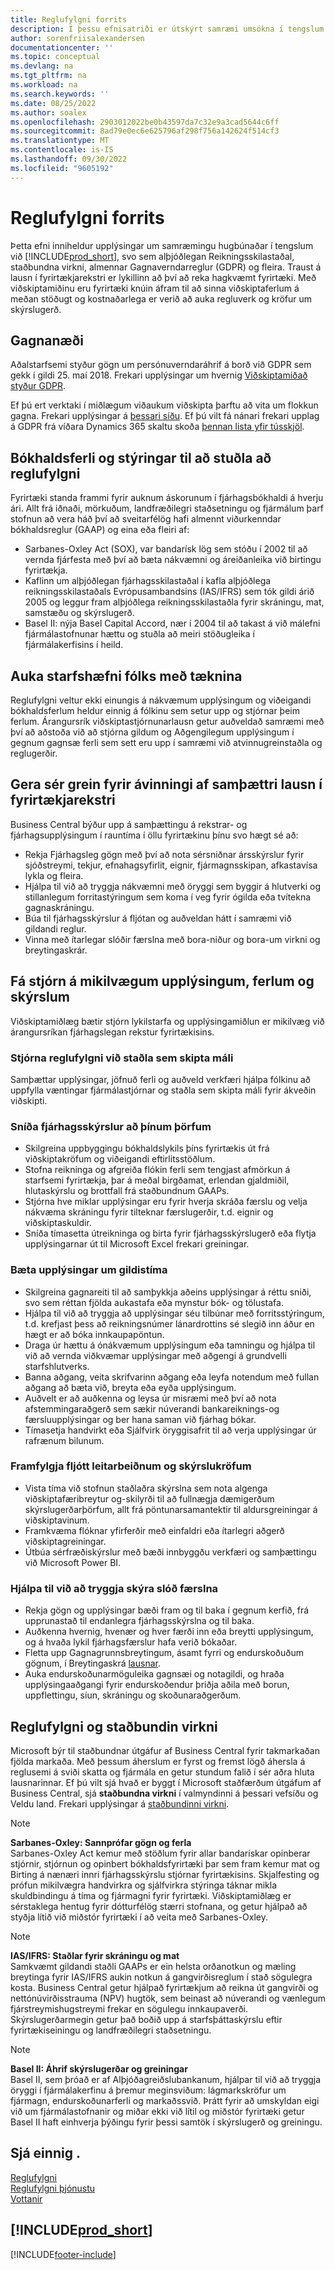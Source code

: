 ```yaml
---
title: Reglufylgni forrits
description: Í þessu efnisatriði er útskýrt samræmi umsókna í tengslum við miðlægu Viðskiptamiðlana, svo sem alþjóðlegan Reikningsskilastaðal, aðgerðir á staðnum og GDPR.
author: sorenfriisalexandersen
documentationcenter: ''
ms.topic: conceptual
ms.devlang: na
ms.tgt_pltfrm: na
ms.workload: na
ms.search.keywords: ''
ms.date: 08/25/2022
ms.author: soalex
ms.openlocfilehash: 2903012022be0b43597da7c32e9a3cad5644c6ff
ms.sourcegitcommit: 8ad79e0ec6e625796af298f756a142624f514cf3
ms.translationtype: MT
ms.contentlocale: is-IS
ms.lasthandoff: 09/30/2022
ms.locfileid: "9605192"
---
```

# <a name="application-compliance"></a>Reglufylgni forrits

Þetta efni inniheldur upplýsingar um samræmingu hugbúnaðar í tengslum við [!INCLUDE[prod_short](../includes/prod_short.md)], svo sem alþjóðlegan Reikningsskilastaðal, staðbundna virkni, almennar Gagnaverndarreglur (GDPR) og fleira. Traust á lausn í fyrirtækjarekstri er lykillinn að því að reka hagkvæmt fyrirtæki. Með viðskiptamiðinu eru fyrirtæki knúin áfram til að sinna viðskiptaferlum á meðan stöðugt og kostnaðarlega er verið að auka regluverk og kröfur um skýrslugerð.

## <a name="data-privacy"></a>Gagnanæði

Aðalstarfsemi styður gögn um persónuverndaráhrif á borð við GDPR sem gekk í gildi 25. maí 2018. Frekari upplýsingar um hvernig [Viðskiptamiðað styður GDPR](../admin-responding-to-requests-about-personal-data.md).  

Ef þú ert verktaki í miðlægum viðaukum viðskipta þarftu að vita um flokkun gagna. Frekari upplýsingar á [þessari síðu](/dynamics365/business-central/dev-itpro/developer/devenv-classifying-data).
Ef þú vilt fá nánari frekari upplag á GDPR frá víðara Dynamics 365 skaltu skoða [þennan lista yfir tússkjöl](/dynamics365/get-started/gdpr/).

## <a name="accounting-processes-and-controls-to-aid-compliance"></a>Bókhaldsferli og stýringar til að stuðla að reglufylgni

Fyrirtæki standa frammi fyrir auknum áskorunum í fjárhagsbókhaldi á hverju ári. Allt frá iðnaði, mörkuðum, landfræðilegri staðsetningu og fjármálum þarf stofnun að vera háð því að sveitarfélög hafi almennt viðurkenndar bókhaldsreglur (GAAP) og eina eða fleiri af:

- Sarbanes-Oxley Act (SOX), var bandarísk lög sem stóðu í 2002 til að vernda fjárfesta með því að bæta nákvæmni og áreiðanleika við birtingu fyrirtækja.
- Kaflinn um alþjóðlegan fjárhagsskilastaðal í kafla alþjóðlega reikningsskilastaðals Evrópusambandsins (IAS/IFRS) sem tók gildi árið 2005 og leggur fram alþjóðlega reikningsskilastaðla fyrir skráningu, mat, samstæðu og skýrslugerð.
- Basel II: nýja Basel Capital Accord, nær í 2004 til að takast á við málefni fjármálastofnunar hættu og stuðla að meiri stöðugleika í fjármálakerfisins í heild.

## <a name="enhance-people-practices-with-technology"></a>Auka starfshæfni fólks með tæknina

Reglufylgni veltur ekki einungis á nákvæmum upplýsingum og viðeigandi bókhaldsferlum heldur einnig á fólkinu sem setur upp og stjórnar þeim ferlum. Árangursrík viðskiptastjórnunarlausn getur auðveldað samræmi með því að aðstoða við að stjórna gildum og Aðgengilegum upplýsingum í gegnum gagnsæ ferli sem sett eru upp í samræmi við atvinnugreinstaðla og reglugerðir.

## <a name="realize-the-benefits-of-an-integrated-business-management-solution"></a>Gera sér grein fyrir ávinningi af samþættri lausn í fyrirtækjarekstri

Business Central býður upp á samþættingu á rekstrar- og fjárhagsupplýsingum í rauntíma í öllu fyrirtækinu þínu svo hægt sé að:

- Rekja Fjárhagsleg gögn með því að nota sérsniðnar ársskýrslur fyrir sjóðstreymi, tekjur, efnahagsyfirlit, eignir, fjármagnsskipan, afkastavísa lykla og fleira.
- Hjálpa til við að tryggja nákvæmni með öryggi sem byggir á hlutverki og stillanlegum forritastýringum sem koma í veg fyrir ógilda eða tvítekna gagnaskráningu.
- Búa til fjárhagsskýrslur á fljótan og auðveldan hátt í samræmi við gildandi reglur.
- Vinna með ítarlegar slóðir færslna með bora-niður og bora-um virkni og breytingaskrár.

## <a name="gain-control-of-critical-information-processes-and-reports"></a>Fá stjórn á mikilvægum upplýsingum, ferlum og skýrslum

Viðskiptamiðlæg bætir stjórn lykilstarfa og upplýsingamiðlun er mikilvæg við árangursríkan fjárhagslegan rekstur fyrirtækisins.

### <a name="manage-compliance-to-the-standards-that-matter"></a>Stjórna reglufylgni við staðla sem skipta máli

Samþættar upplýsingar, jöfnuð ferli og auðveld verkfæri hjálpa fólkinu að uppfylla væntingar fjármálastjórnar og staðla sem skipta máli fyrir ákveðin viðskipti.

### <a name="tailor-financial-reports-to-your-needs"></a>Sníða fjárhagsskýrslur að þínum þörfum

- Skilgreina uppbyggingu bókhaldslykils þíns fyrirtækis út frá viðskiptakröfum og viðeigandi eftirlitsstöðlum.
- Stofna reikninga og afgreiða flókin ferli sem tengjast afmörkun á starfsemi fyrirtækja, þar á meðal birgðamat, erlendan gjaldmiðil, hlutaskýrslu og brottfall frá staðbundnum GAAPs.
- Stjórna hve miklar upplýsingar eru fyrir hverja skráða færslu og velja nákvæma skráningu fyrir tilteknar færslugerðir, t.d. eignir og viðskiptaskuldir.
- Sníða tímasetta útreikninga og birta fyrir fjárhagsskýrslugerð eða flytja upplýsingarnar út til Microsoft Excel frekari greiningar.

### <a name="improve-information-validity"></a>Bæta upplýsingar um gildistíma

- Skilgreina gagnareiti til að samþykkja aðeins upplýsingar á réttu sniði, svo sem réttan fjölda aukastafa eða mynstur bók- og tölustafa.
- Hjálpa til við að tryggja að upplýsingar séu tilbúnar með forritsstýringum, t.d. krefjast þess að reikningsnúmer lánardrottins sé slegið inn áður en hægt er að bóka innkaupapöntun.
- Draga úr hættu á ónákvæmum upplýsingum eða tamningu og hjálpa til við að vernda viðkvæmar upplýsingar með aðgengi á grundvelli starfshlutverks.
- Banna aðgang, veita skrifvarinn aðgang eða leyfa notendum með fullan aðgang að bæta við, breyta eða eyða upplýsingum.
- Auðvelt er að auðkenna og leysa úr misræmi með því að nota afstemmingaraðgerð sem sækir núverandi bankareiknings-og færsluupplýsingar og ber hana saman við fjárhag bókar.
- Tímasetja handvirkt eða Sjálfvirk öryggisafrit til að verja upplýsingar úr rafrænum bilunum.

### <a name="comply-quickly-with-discovery-requests-and-reporting-demands"></a>Framfylgja fljótt leitarbeiðnum og skýrslukröfum

- Vista tíma við stofnun staðlaðra skýrslna sem nota algenga viðskiptafæribreytur og-skilyrði til að fullnægja dæmigerðum skýrslugerðarþörfum, allt frá pöntunarsamantektir til aldursgreiningar á viðskiptavinum.
- Framkvæma flóknar yfirferðir með einfaldri eða ítarlegri aðgerð viðskiptagreiningar.
- Útbúa sérfræðiskýrslur með bæði innbyggðu verkfæri og samþættingu við Microsoft Power BI.

### <a name="help-ensure-clear-audit-trails"></a>Hjálpa til við að tryggja skýra slóð færslna

- Rekja gögn og upplýsingar bæði fram og til baka í gegnum kerfið, frá upprunastað til endanlegra fjárhagsskýrslna og til baka.
- Auðkenna hvernig, hvenær og hver færði inn eða breytti upplýsingum, og á hvaða lykil fjárhagsfærslur hafa verið bókaðar.
- Fletta upp Gagnagrunnsbreytingum, ásamt fyrri og endurskoðuðum gögnum, í Breytingaskrá [lausnar](../across-log-changes.md).
- Auka endurskoðunarmöguleika gagnsæi og notagildi, og hraða upplýsingaaðgangi fyrir endurskoðendur þriðja aðila með borun, uppflettingu, síun, skráningu og skoðunaraðgerðum.

## <a name="compliance-and-local-functionality"></a>Reglufylgni og staðbundin virkni

Microsoft býr til staðbundnar útgáfur af Business Central fyrir takmarkaðan fjölda markaða. Með þessum áherslum er fyrst og fremst lögð áhersla á reglusemi á sviði skatta og fjármála en getur stundum falið í sér aðra hluta lausnarinnar. Ef þú vilt sjá hvað er byggt í Microsoft staðfærðum útgáfum af Business Central, sjá **staðbundna virkni** í valmyndinni á þessari vefsíðu og Veldu land. Frekari upplýsingar á [staðbundinni virkni](../about-localization.md).  

> [!NOTE]  
> **Sarbanes-Oxley: Sannprófar gögn og ferla**  
> Sarbanes-Oxley Act kemur með stöðlum fyrir allar bandarískar opinberar stjórnir, stjórnun og opinbert bókhaldsfyrirtæki þar sem fram kemur mat og Birting á nænæri innri fjárhagsskýrslu stjórnar fyrirtækisins. Skjalfesting og prófun mikilvægra handvirkra og sjálfvirkra stýringa táknar mikla skuldbindingu á tíma og fjármagni fyrir fyrirtæki. Viðskiptamiðlæg er sérstaklega hentug fyrir dótturfélög stærri stofnana, og getur hjálpað að styðja lítið við miðstór fyrirtæki í að veita með Sarbanes-Oxley.

> [!NOTE]  
> **IAS/IFRS: Staðlar fyrir skráningu og mat**  
> Samkvæmt gildandi staðli GAAPs er ein helsta orðanotkun og mæling breytinga fyrir IAS/IFRS aukin notkun á gangvirðisreglum í stað sögulegra kosta. Business Central getur hjálpað fyrirtækjum að reikna út gangvirði og nettónúvirðisstrauma (NPV) hugtök, sem beinast að núverandi og vænlegum fjárstreymishugstreymi frekar en sögulegu innkaupaverði. Skýrslugerðarmegin getur það boðið upp á starfsþáttaskýrslu eftir fyrirtækiseiningu og landfræðilegri staðsetningu.

> [!NOTE]  
> **Basel II: Áhrif skýrslugerðar og greiningar**  
> Basel II, sem þróað er af Alþjóðagreiðslubankanum, hjálpar til við að tryggja öryggi í fjármálakerfinu á þremur meginsviðum: lágmarkskröfur um fjármagn, endurskoðunarferli og markaðssvið. Þrátt fyrir að umskyldan eigi við um fjármálastofnanir og miðar ekki við lítil og miðstór fyrirtæki getur Basel II haft einhverja þýðingu fyrir þessi samtök í skýrslugerð og greiningu.

## <a name="see-also"></a>Sjá einnig .

[Reglufylgni](compliance-overview.md)  
[Reglufylgni þjónustu](compliance-service-compliance.md)  
[Vottanir](compliance-certifications.md)  

## [!INCLUDE[prod_short](../includes/free_trial_md.md)]  

[!INCLUDE[footer-include](../includes/footer-banner.md)]

